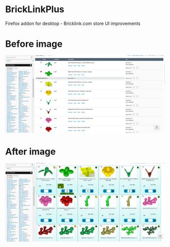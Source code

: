 # BrickLinkPlus
Firefox addon for desktop - Bricklink.com store UI improvements

# Before image

![Before](screens/before1.png "Without the plugin")

# After image

![After](screens/after1.png "With the plugin")